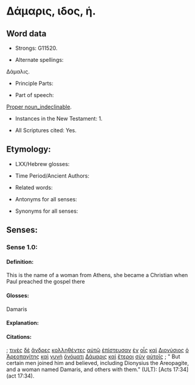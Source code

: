 # Δάμαρις, ιδος, ἡ.

<!-- Status: S2=NeedsFinalCheck -->
<!-- Lexica used for edits: BDAG LN CVB  -->

## Word data

* Strongs: G11520.


* Alternate spellings: 

Δάμαλις.

* Principle Parts: 

* Part of speech: 

[Proper noun_indeclinable](http://ugg.readthedocs.io/en/latest/proper_noun_indeclinable.html). 

* Instances in the New Testament: 1.

* All Scriptures cited: Yes.

## Etymology: 

* LXX/Hebrew glosses: 

* Time Period/Ancient Authors: 

* Related words: 

* Antonyms for all senses:

* Synonyms for all senses: 


## Senses:


### Sense  1.0: 

#### Definition: 

This is the name of a woman from Athens, she became a Christian when Paul preached the gospel there

#### Glosses: 

Damaris

#### Explanation: 


#### Citations: 

; [τινὲς](../G51000/01.md) [δὲ](../G11610/01.md) [ἄνδρες](../G04350/01.md) [κολληθέντες](../G28530/01.md) [αὐτῷ](../G08460/01.md) [ἐπίστευσαν](../G41000/01.md) [ἐν](../G17220/01.md) [οἷς](../G37390/01.md) [καὶ](../G25320/01.md) [Διονύσιος](../G13540/01.md) [ὁ](../G35880/01.md) [Ἀρεοπαγίτης](../G06980/01.md) [καὶ](../G25320/01.md) [γυνὴ](../G11350/01.md) [ὀνόματι](../G36860/01.md) [Δάμαρις](../G11520/01.md) [καὶ](../G25320/01.md) [ἕτεροι](../G20870/01.md) [σὺν](../G48620/01.md) [αὐτοῖς](../G08460/01.md)
; " But certain men joined him and believed, including Dionysius the Areopagite, and a woman named Damaris, and others with them." (ULT): 
[Acts 17:34](act 17:34).